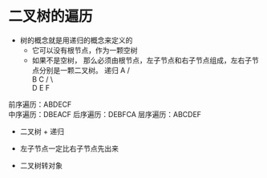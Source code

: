  # 二叉树的遍历
   - 树的概念就是用递归的概念来定义的
     - 它可以没有根节点，作为一颗空树
     - 如果不是空树， 那么必须由根节点，左子节点和右子节点组成，左右子节点分别是一颗二叉树。 递归
     A
    / \
   B   C
  / \   \
 D   E   F

前序遍历：ABDECF  
中序遍历：DBEACF
后序遍历：DEBFCA
层序遍历：ABCDEF

- 二叉树 + 递归
- 左子节点一定比右子节点先出来

- 二叉树转对象
